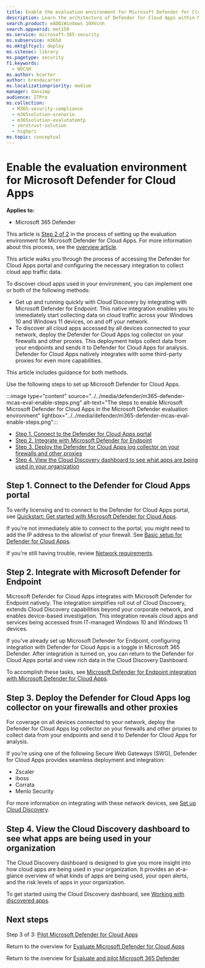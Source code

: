 ```yaml
---
title: Enable the evaluation environment for Microsoft Defender for Cloud Apps
description: Learn the architecture of Defender for Cloud Apps within Microsoft Defender for Office 365 and understand interactions between the Microsoft 365 Defender products.
search.product: eADQiWindows 10XVcnh
search.appverid: met150
ms.service: microsoft-365-security
ms.subservice: m365d
ms.mktglfcycl: deploy
ms.sitesec: library
ms.pagetype: security
f1.keywords: 
  - NOCSH
ms.author: bcarter
author: brendacarter
ms.localizationpriority: medium
manager: dansimp
audience: ITPro
ms.collection: 
  - M365-security-compliance
  - m365solution-scenario
  - m365solution-evalutatemtp
  - zerotrust-solution
  - highpri
ms.topic: conceptual
---
```


# Enable the evaluation environment for Microsoft Defender for Cloud Apps

**Applies to:**

- Microsoft 365 Defender

This article is [Step 2 of 2](eval-defender-mcas-overview.md) in the process of setting up the evaluation environment for Microsoft Defender for Cloud Apps. For more information about this process, see the [overview article](eval-defender-mcas-overview.md).

This article walks you through the process of accessing the Defender for Cloud Apps portal and configuring the necessary integration to collect cloud app traffic data.

To discover cloud apps used in your environment, you can implement one or both of the following methods:

- Get up and running quickly with Cloud Discovery by integrating with Microsoft Defender for Endpoint. This native integration enables you to immediately start collecting data on cloud traffic across your Windows 10 and Windows 11 devices, on and off your network.
- To discover all cloud apps accessed by all devices connected to your network, deploy the Defender for Cloud Apps log collector on your firewalls and other proxies. This deployment helps collect data from your endpoints and sends it to Defender for Cloud Apps for analysis. Defender for Cloud Apps natively integrates with some third-party proxies for even more capabilities.

This article includes guidance for both methods.

Use the following steps to set up Microsoft Defender for Cloud Apps.

:::image type="content" source="../../media/defender/m365-defender-mcas-eval-enable-steps.png" alt-text="The steps to enable Microsoft Microsoft Defender for Cloud Apps in the Microsoft Defender evaluation environment" lightbox="../../media/defender/m365-defender-mcas-eval-enable-steps.png":::

- [Step 1. Connect to the Defender for Cloud Apps portal](#step-1)
- [Step 2. Integrate with Microsoft Defender for Endpoint](#step-2)
- [Step 3. Deploy the Defender for Cloud Apps log collector on your firewalls and other proxies](#step-3)
- [Step 4. View the Cloud Discovery dashboard to see what apps are being used in your organization](#step-4)

<a name="step-1"></a>

## Step 1. Connect to the Defender for Cloud Apps portal

To verify licensing and to connect to the Defender for Cloud Apps portal, see [Quickstart: Get started with Microsoft Defender for Cloud Apps](/cloud-app-security/getting-started-with-cloud-app-security).

If you're not immediately able to connect to the portal, you might need to add the IP address to the allowlist of your firewall. See [Basic setup for Defender for Cloud Apps](/cloud-app-security/general-setup).

If you're still having trouble, review [Network requirements](/cloud-app-security/network-requirements).

<a name="step-2"></a>

## Step 2. Integrate with Microsoft Defender for Endpoint

Microsoft Defender for Cloud Apps integrates with Microsoft Defender for Endpoint natively. The integration simplifies roll out of Cloud Discovery, extends Cloud Discovery capabilities beyond your corporate network, and enables device-based investigation. This integration reveals cloud apps and services being accessed from IT-managed Windows 10 and Windows 11 devices.

If you've already set up Microsoft Defender for Endpoint, configuring integration with Defender for Cloud Apps is a toggle in Microsoft 365 Defender. After integration is turned on, you can return to the Defender for Cloud Apps portal and view rich data in the Cloud Discovery Dashboard.

To accomplish these tasks, see [Microsoft Defender for Endpoint integration with Microsoft Defender for Cloud Apps](/cloud-app-security/mde-integration).

<a name="step-3"></a>

## Step 3. Deploy the Defender for Cloud Apps log collector on your firewalls and other proxies

For coverage on all devices connected to your network, deploy the Defender for Cloud Apps log collector on your firewalls and other proxies to collect data from your endpoints and send it to Defender for Cloud Apps for analysis.

If you're using one of the following Secure Web Gateways (SWG), Defender for Cloud Apps provides seamless deployment and integration:

- Zscaler
- iboss
- Corrata
- Menlo Security

For more information on integrating with these network devices, see [Set up Cloud Discovery](/cloud-app-security/set-up-cloud-discovery).

<a name="step-4"></a>

## Step 4. View the Cloud Discovery dashboard to see what apps are being used in your organization

The Cloud Discovery dashboard is designed to give you more insight into how cloud apps are being used in your organization. It provides an at-a-glance overview of what kinds of apps are being used, your open alerts, and the risk levels of apps in your organization.

To get started using the Cloud Discovery dashboard, see [Working with discovered apps](/cloud-app-security/discovered-apps).

## Next steps

Step 3 of 3: [Pilot Microsoft Defender for Cloud Apps](eval-defender-mcas-pilot.md)

Return to the overview for [Evaluate Microsoft Defender for Cloud Apps](eval-defender-mcas-overview.md)

Return to the overview for [Evaluate and pilot Microsoft 365 Defender](eval-overview.md)
